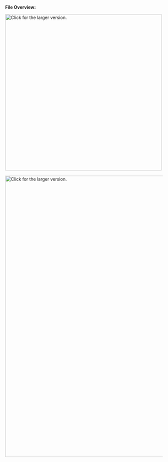 <b>File Overview:</b><br>
<!-- <img src="http://i65.tinypic.com/2pt1l69.jpg" border="0" alt="General File Description"></a><br> -->
<!-- <img src="http://i67.tinypic.com/21d3pdv.jpg" border="0" alt="File Overview"></a> -->
<a href="https://drive.google.com/uc?export=view&id=17QdCAie9_gpRf-Wjn7w-TChBuc_vt9lu">
    <img src="https://drive.google.com/uc?export=view&id=17QdCAie9_gpRf-Wjn7w-TChBuc_vt9lu"
    width="500" height="auto"
    title="Click for the larger version." />
<br><br>
<a href="https://drive.google.com/uc?export=view&id=1ytvq_lihIFrNypXjCWN_kuZ_L3y1-miA">
    <img src="https://drive.google.com/uc?export=view&id=1ytvq_lihIFrNypXjCWN_kuZ_L3y1-miA"
    width="900" height="auto"
    title="Click for the larger version." />
</a>

